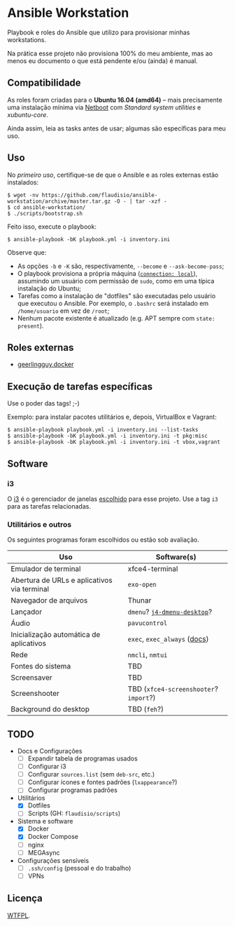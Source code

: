 # Ansible Workstation

Playbook e roles do Ansible que utilizo para provisionar minhas workstations.

Na prática esse projeto não provisiona 100% do meu ambiente, mas ao menos eu documento
o que está pendente e/ou (ainda) é manual.

## Compatibilidade

As roles foram criadas para o **Ubuntu 16.04 (amd64)** – mais precisamente uma
instalação mínima via [Netboot][netboot] com _Standard system utilities_ e _xubuntu-core_.

Ainda assim, leia as tasks antes de usar; algumas são específicas para meu uso.

[netboot]: http://cdimage.ubuntu.com/netboot/xenial/

## Uso

No _primeiro uso_, certifique-se de que o Ansible e as roles externas estão instalados:

```console
$ wget -nv https://github.com/flaudisio/ansible-workstation/archive/master.tar.gz -O - | tar -xzf -
$ cd ansible-workstation/
$ ./scripts/bootstrap.sh
```

Feito isso, execute o playbook:

```console
$ ansible-playbook -bK playbook.yml -i inventory.ini
```

Observe que:

- As opções `-b` e `-K` são, respectivamente, `--become` e `--ask-become-pass`;
- O playbook provisiona a própria máquina ([`connection: local`](playbook.yml)),
  assumindo um usuário com permissão de `sudo`, como em uma típica instalação do
  Ubuntu;
- Tarefas como a instalação de "dotfiles" são executadas pelo usuário que executou
  o Ansible. Por exemplo, o `.bashrc` será instalado em `/home/usuario` em vez de
  `/root`;
- Nenhum pacote existente é atualizado (e.g. APT sempre com `state: present`).

## Roles externas

- [geerlingguy.docker](https://github.com/geerlingguy/ansible-role-docker)

## Execução de tarefas específicas

Use o poder das tags! ;-)

Exemplo: para instalar pacotes utilitários e, depois, VirtualBox e Vagrant:

```console
$ ansible-playbook playbook.yml -i inventory.ini --list-tasks
$ ansible-playbook -bK playbook.yml -i inventory.ini -t pkg:misc
$ ansible-playbook -bK playbook.yml -i inventory.ini -t vbox,vagrant
```

## Software

### i3

O [i3][i3-wm] é o gerenciador de janelas [escolhido](roles/workstation/tasks/i3.yml)
para esse projeto. Use a tag `i3` para as tarefas relacionadas.

[i3-wm]: https://i3wm.org/

### Utilitários e outros

Os seguintes programas foram escolhidos ou estão sob avaliação.

| Uso | Software(s) |
|-----|-------------|
| Emulador de terminal | xfce4-terminal
| Abertura de URLs e aplicativos via terminal | `exo-open` |
| Navegador de arquivos | Thunar |
| Lançador | `dmenu`? [`j4-dmenu-desktop`][j4]? |
| Áudio | `pavucontrol` |
| Inicialização automática de aplicativos | `exec`, `exec_always` ([docs][exec-docs]) |
| Rede | `nmcli`, `nmtui` |
| Fontes do sistema | TBD |
| Screensaver | TBD |
| Screenshooter | TBD (`xfce4-screenshooter`? `import`?) |
| Background do desktop | TBD (`feh`?) |

[j4]: https://github.com/enkore/j4-dmenu-desktop
[exec-docs]: https://i3wm.org/docs/userguide.html#exec

## TODO

- Docs e Configurações
  - [ ] Expandir tabela de programas usados
  - [ ] Configurar i3
  - [ ] Configurar `sources.list` (sem `deb-src`, etc.)
  - [ ] Configurar ícones e fontes padrões (`lxappearance`?)
  - [ ] Configurar programas padrões

- Utilitários
  - [x] Dotfiles
  - [ ] Scripts (GH: `flaudisio/scripts`)

- Sistema e software
  - [x] Docker
  - [x] Docker Compose
  - [ ] nginx
  - [ ] MEGAsync

- Configurações sensíveis
  - [ ] `.ssh/config` (pessoal e do trabalho)
  - [ ] VPNs

## Licença

[WTFPL](http://www.wtfpl.net/txt/copying/).
